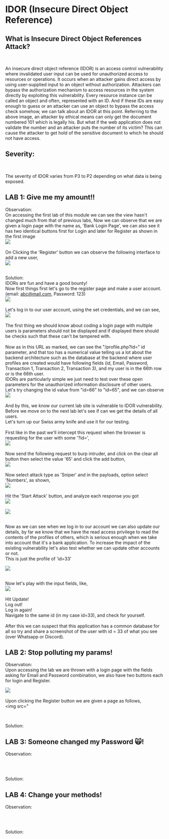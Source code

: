 # IDOR (Insecure Direct Object Reference)

<h2> What is Insecure Direct Object References Attack?</h2> <br>

An insecure direct object reference (IDOR) is an access control vulnerability where invalidated user input can be used for unauthorized access to resources or operations. It occurs when an attacker gains direct access by using user-supplied input to an object without authorization. Attackers can bypass the authorization mechanism to access resources in the system directly by exploiting this vulnerability. Every resource instance can be called an object and often, represented with an ID. And if these IDs are easy enough to guess or an attacker can use an object to bypass the access check somehow, we can talk about an IDOR at this point. Referring to the above image, an attacker by ethical means can only get the document numbered 101 which is legally his. But what if the web application does not validate the number and an attacker puts the number of its victim? This can cause the attacker to get hold of the sensitive document to which he should not have access. <br>

<h2> Severity: </h2><br>

The severity of IDOR varies from P3 to P2 depending on what data is being exposed.<br>

<h2> LAB 1: Give me my amount!!</h2>
Observation: <br>
On accessing the first lab of this module we can see the view hasn't changed much from that of previous labs, Now we can observe that we are given a login page with the name as, 'Bank Login Page', we can also see it has two identical buttons first for Login and later for Register as shown in the first image
<br>
<img src="https://github.com/MHKace/Walkthroughs/assets/157091170/d99c2427-ad5e-4cfb-b214-d13cd762e4f9"><br><br>
On Clicking the 'Register' button we can observe the following interface to add a new user,<br>
<img src="https://github.com/MHKace/Walkthroughs/assets/157091170/c8d505f0-076b-431c-a72e-ab80d5eb78c9"><br><br>

Solution: <br>
IDORs are fun and have a good bounty!<br>
Now first things first let's go to the register page and make a user account. (email: abc@mail.com, Password: 123)<br>
<img src="https://github.com/MHKace/Walkthroughs/assets/157091170/f11b8fa3-a336-4484-acc4-c8acf206fd9d"><br><br>
Let's log in to our user account, using the set credentials, and we can see,<br>
<img src="https://github.com/MHKace/Walkthroughs/assets/157091170/261c0684-4cc0-4d4a-8ed9-ebb4203c4881"><br><br>
The first thing we should know about coding a login page with multiple users is parameters should not be displayed and if displayed there should be checks such that these can't be tampered with. <br><br>
Now as in this URL as marked, we can see the "/profile.php?id=" id parameter, and that too has a numerical value telling us a lot about the backend architecture such as the database at the backend where user profiles are created would have following fields (id, Email, Password, Transaction 1, Transaction 2, Transaction 3), and my user is in the 66th row or is the 66th user. <br>
IDORs are particularly simple we just need to test over these open parameters for the unauthorized information disclosure of other users.<br>
Let's try changing the id value from "id=66" to "id=65", and we can observe<br>
<img src="https://github.com/MHKace/Walkthroughs/assets/157091170/0215e6a6-92b2-4124-b586-e0082066db74"><br><br>
And by this, we know our current lab site is vulnerable to IDOR vulnerability.<br>
Before we move on to the next lab let's see if can we get the details of all users.<br>
Let's turn up our Swiss army knife and use it for our testing.<br><br>
First like in the past we'll intercept this request when the browser is requesting for the user with some '?id=', <br>
<img src="https://github.com/MHKace/Walkthroughs/assets/157091170/3e23c537-e2c0-4c36-af9c-0984e86833eb"><br><br>
Now send the following request to burp intruder, and click on the clear all button then select the value '65' and click the add button, <br>
<img src="https://github.com/MHKace/Walkthroughs/assets/157091170/8efc2c6c-496b-4541-a1c1-20f86c36325d"><br><br>
Now select attack type as 'Sniper' and in the payloads, option select 'Numbers', as shown,<br>
<img src="https://github.com/MHKace/Walkthroughs/assets/157091170/42f08c68-5a7e-4bae-bb8f-b3dc977adb29"><br><br>
Hit the 'Start Attack' button, and analyze each response you got<br>
<img src="https://github.com/MHKace/Walkthroughs/assets/157091170/825c9372-2a6d-4f7d-97e0-fd73b255ded6"><br><br>
<img src="https://github.com/MHKace/Walkthroughs/assets/157091170/d49485cb-d692-4666-952a-930b14c73540"><br><br>

Now as we can see when we log in to our account we can also update our details, by far we know that we have the read access privilege to read the contents of the profiles of others, which is serious enough when we take into account that it's a bank application. To increase the impact of the existing vulnerability let's also test whether we can update other accounts or not.<br>
This is just the profile of 'id=33'<br>

<img src="https://github.com/MHKace/Walkthroughs/assets/157091170/1f019d3a-9047-40db-b4e3-a0d5d5fef0ed"><br><br>

Now let's play with the input fields, like,<br>
<img src="https://github.com/MHKace/Walkthroughs/assets/157091170/2fea6174-32cf-4ef1-9ca6-f2148f467a86"><br><br>
Hit Update!<br>
Log out!<br>
Log in again! <br>
Navigate to the same id (in my case id=33), and check for yourself.<br>
<br>
After this we can suspect that this application has a common database for all so try and share a screenshot of the user with id = 33 of what you see (over Whatsapp or Discord). <br> 


<h2> LAB 2: Stop polluting my params!</h2>
Observation: <br>
Upon accessing the lab we are thrown with a login page with the fields asking for Email and Password combination, we also have two buttons each for login and Register.<br>

<img src="https://github.com/MHKace/Walkthroughs/assets/157091170/a1e3bfc0-d836-4cf4-9ea7-1d42e6c088b5"><br><br>
Upon clicking the Register button we are given a page as follows,<br>
<img src="
<br>

<img src=""><br><br>

Solution: <br>
<h2> LAB 3: Someone changed my Password 🙀!</h2>
Observation: <br>
<br>

<img src=""><br><br>

Solution: <br>
<h2> LAB 4: Change your methods!</h2>
Observation: <br>
<br>

<img src=""><br><br>

Solution: <br>
